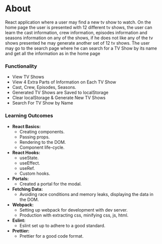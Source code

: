 # About

React application where a user may find a new tv show to
watch. On the home page the user is presented with 12
different tv shows, the user can learn the cast information,
crew information, episodes information and seasons
information on any of the shows, if he does not like any of
the tv shows presented he may generate another set of 12 tv
shows. The user may go to the search page where he can
search for a TV Show by its name and get all the information
as in the home page

### Functionality

-   View TV Shows
-   View 4 Extra Parts of Information on Each TV Show
-   Cast, Crew, Episodes, Seasons.
-   Generated TV Shows are Saved to localStorage
-   Clear localStorage & Generate New TV Shows
-   Search For TV Show by Name

### Learning Outcomes

-   **React Basics:**
    -   Creating components.
    -   Passing props.
    -   Rendering to the DOM.
    -   Component life-cycle.
-   **React Hooks:**
    -   useState.
    -   useEffect.
    -   useRef.
    -   Custom hooks.
-   **Portals:**
    -   Created a portal for the modal.
-   **Fetching Data:**
    -   Avoiding race conditions and memory leaks, displaying the data in the DOM.
-   **Webpack:**
    -   Setting up webpack for development with dev server.
    -   Production with extracting css, minifying css, js, html.
-   **Eslint:**
    -   Eslint set up to adhere to a good standard.
-   **Prettier:**
    -   Prettier for a good code format.
